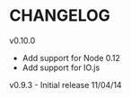 CHANGELOG
=========

v0.10.0 
* Add support for Node 0.12
* Add support for IO.js

v0.9.3 - Initial release 11/04/14
